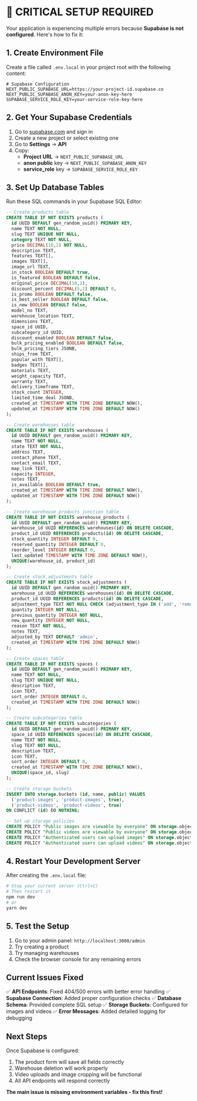 # 🚨 CRITICAL SETUP REQUIRED

Your application is experiencing multiple errors because **Supabase is not configured**. Here's how to fix it:

## 1. Create Environment File

Create a file called `.env.local` in your project root with the following content:

```env
# Supabase Configuration
NEXT_PUBLIC_SUPABASE_URL=https://your-project-id.supabase.co
NEXT_PUBLIC_SUPABASE_ANON_KEY=your-anon-key-here
SUPABASE_SERVICE_ROLE_KEY=your-service-role-key-here
```

## 2. Get Your Supabase Credentials

1. Go to [supabase.com](https://supabase.com) and sign in
2. Create a new project or select existing one
3. Go to **Settings** → **API**
4. Copy:
   - **Project URL** → `NEXT_PUBLIC_SUPABASE_URL`
   - **anon public** key → `NEXT_PUBLIC_SUPABASE_ANON_KEY`
   - **service_role** key → `SUPABASE_SERVICE_ROLE_KEY`

## 3. Set Up Database Tables

Run these SQL commands in your Supabase SQL Editor:

```sql
-- Create products table
CREATE TABLE IF NOT EXISTS products (
  id UUID DEFAULT gen_random_uuid() PRIMARY KEY,
  name TEXT NOT NULL,
  slug TEXT UNIQUE NOT NULL,
  category TEXT NOT NULL,
  price DECIMAL(10,2) NOT NULL,
  description TEXT,
  features TEXT[],
  images TEXT[],
  image_url TEXT,
  in_stock BOOLEAN DEFAULT true,
  is_featured BOOLEAN DEFAULT false,
  original_price DECIMAL(10,2),
  discount_percent DECIMAL(5,2) DEFAULT 0,
  is_promo BOOLEAN DEFAULT false,
  is_best_seller BOOLEAN DEFAULT false,
  is_new BOOLEAN DEFAULT false,
  model_no TEXT,
  warehouse_location TEXT,
  dimensions TEXT,
  space_id UUID,
  subcategory_id UUID,
  discount_enabled BOOLEAN DEFAULT false,
  bulk_pricing_enabled BOOLEAN DEFAULT false,
  bulk_pricing_tiers JSONB,
  ships_from TEXT,
  popular_with TEXT[],
  badges TEXT[],
  materials TEXT,
  weight_capacity TEXT,
  warranty TEXT,
  delivery_timeframe TEXT,
  stock_count INTEGER,
  limited_time_deal JSONB,
  created_at TIMESTAMP WITH TIME ZONE DEFAULT NOW(),
  updated_at TIMESTAMP WITH TIME ZONE DEFAULT NOW()
);

-- Create warehouses table
CREATE TABLE IF NOT EXISTS warehouses (
  id UUID DEFAULT gen_random_uuid() PRIMARY KEY,
  name TEXT NOT NULL,
  state TEXT NOT NULL,
  address TEXT,
  contact_phone TEXT,
  contact_email TEXT,
  map_link TEXT,
  capacity INTEGER,
  notes TEXT,
  is_available BOOLEAN DEFAULT true,
  created_at TIMESTAMP WITH TIME ZONE DEFAULT NOW(),
  updated_at TIMESTAMP WITH TIME ZONE DEFAULT NOW()
);

-- Create warehouse_products junction table
CREATE TABLE IF NOT EXISTS warehouse_products (
  id UUID DEFAULT gen_random_uuid() PRIMARY KEY,
  warehouse_id UUID REFERENCES warehouses(id) ON DELETE CASCADE,
  product_id UUID REFERENCES products(id) ON DELETE CASCADE,
  stock_quantity INTEGER DEFAULT 0,
  reserved_quantity INTEGER DEFAULT 0,
  reorder_level INTEGER DEFAULT 0,
  last_updated TIMESTAMP WITH TIME ZONE DEFAULT NOW(),
  UNIQUE(warehouse_id, product_id)
);

-- Create stock_adjustments table
CREATE TABLE IF NOT EXISTS stock_adjustments (
  id UUID DEFAULT gen_random_uuid() PRIMARY KEY,
  warehouse_id UUID REFERENCES warehouses(id) ON DELETE CASCADE,
  product_id UUID REFERENCES products(id) ON DELETE CASCADE,
  adjustment_type TEXT NOT NULL CHECK (adjustment_type IN ('add', 'remove', 'set')),
  quantity INTEGER NOT NULL,
  previous_quantity INTEGER NOT NULL,
  new_quantity INTEGER NOT NULL,
  reason TEXT NOT NULL,
  notes TEXT,
  adjusted_by TEXT DEFAULT 'admin',
  created_at TIMESTAMP WITH TIME ZONE DEFAULT NOW()
);

-- Create spaces table
CREATE TABLE IF NOT EXISTS spaces (
  id UUID DEFAULT gen_random_uuid() PRIMARY KEY,
  name TEXT NOT NULL,
  slug TEXT UNIQUE NOT NULL,
  description TEXT,
  icon TEXT,
  sort_order INTEGER DEFAULT 0,
  created_at TIMESTAMP WITH TIME ZONE DEFAULT NOW()
);

-- Create subcategories table
CREATE TABLE IF NOT EXISTS subcategories (
  id UUID DEFAULT gen_random_uuid() PRIMARY KEY,
  space_id UUID REFERENCES spaces(id) ON DELETE CASCADE,
  name TEXT NOT NULL,
  slug TEXT NOT NULL,
  description TEXT,
  icon TEXT,
  sort_order INTEGER DEFAULT 0,
  created_at TIMESTAMP WITH TIME ZONE DEFAULT NOW(),
  UNIQUE(space_id, slug)
);

-- Create storage buckets
INSERT INTO storage.buckets (id, name, public) VALUES 
  ('product-images', 'product-images', true),
  ('product-videos', 'product-videos', true)
ON CONFLICT (id) DO NOTHING;

-- Set up storage policies
CREATE POLICY "Public images are viewable by everyone" ON storage.objects FOR SELECT USING (bucket_id = 'product-images');
CREATE POLICY "Public videos are viewable by everyone" ON storage.objects FOR SELECT USING (bucket_id = 'product-videos');
CREATE POLICY "Authenticated users can upload images" ON storage.objects FOR INSERT WITH CHECK (bucket_id = 'product-images' AND auth.role() = 'authenticated');
CREATE POLICY "Authenticated users can upload videos" ON storage.objects FOR INSERT WITH CHECK (bucket_id = 'product-videos' AND auth.role() = 'authenticated');
```

## 4. Restart Your Development Server

After creating the `.env.local` file:

```bash
# Stop your current server (Ctrl+C)
# Then restart it
npm run dev
# or
yarn dev
```

## 5. Test the Setup

1. Go to your admin panel: `http://localhost:3000/admin`
2. Try creating a product
3. Try managing warehouses
4. Check the browser console for any remaining errors

## Current Issues Fixed

✅ **API Endpoints**: Fixed 404/500 errors with better error handling
✅ **Supabase Connection**: Added proper configuration checks
✅ **Database Schema**: Provided complete SQL setup
✅ **Storage Buckets**: Configured for images and videos
✅ **Error Messages**: Added detailed logging for debugging

## Next Steps

Once Supabase is configured:
1. The product form will save all fields correctly
2. Warehouse deletion will work properly
3. Video uploads and image cropping will be functional
4. All API endpoints will respond correctly

**The main issue is missing environment variables - fix this first!**







